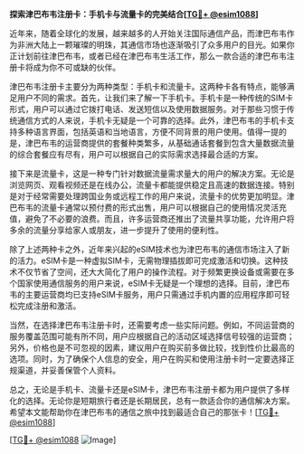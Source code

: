 **探索津巴布韦注册卡：手机卡与流量卡的完美结合[[TG💪+ @esim1088](https://t.me/s/esim1088)]**

近年来，随着全球化的发展，越来越多的人开始关注国际通信产品，而津巴布韦作为非洲大陆上一颗璀璨的明珠，其通信市场也逐渐吸引了众多用户的目光。如果你正计划前往津巴布韦，或者已经在津巴布韦生活工作，那么一款合适的津巴布韦注册卡将成为你不可或缺的伙伴。

津巴布韦注册卡主要分为两种类型：手机卡和流量卡。这两种卡各有特点，能够满足用户不同的需求。首先，让我们来了解一下手机卡。手机卡是一种传统的SIM卡形式，用户可以通过它拨打电话、发送短信以及使用数据服务。对于那些习惯于传统通信方式的人来说，手机卡无疑是一个可靠的选择。此外，津巴布韦的手机卡支持多种语言界面，包括英语和当地语言，方便不同背景的用户使用。值得一提的是，津巴布韦的运营商提供的套餐种类繁多，从基础通话套餐到包含大量数据流量的综合套餐应有尽有，用户可以根据自己的实际需求选择最合适的方案。

接下来是流量卡，这是一种专门针对数据流量需求量大的用户的解决方案。无论是浏览网页、观看视频还是在线办公，流量卡都能提供稳定且高速的数据连接。特别是对于经常需要处理跨国业务或远程工作的用户来说，流量卡的优势更加明显。津巴布韦的流量卡通常以预付费的形式出售，用户可以根据自己的使用情况灵活充值，避免了不必要的浪费。而且，许多运营商还推出了流量共享功能，允许用户将多余的流量分享给家人或朋友，进一步提升了使用的便利性。

除了上述两种卡之外，近年来兴起的eSIM技术也为津巴布韦的通信市场注入了新的活力。eSIM卡是一种虚拟SIM卡，无需物理插拔即可完成激活和切换。这种技术不仅节省了空间，还大大简化了用户的操作流程。对于频繁更换设备或需要在多个国家使用通信服务的用户来说，eSIM卡无疑是一个理想的选择。目前，津巴布韦的主要运营商均已支持eSIM卡服务，用户只需通过手机内置的应用程序即可轻松完成注册和激活。

当然，在选择津巴布韦注册卡时，还需要考虑一些实际问题。例如，不同运营商的服务覆盖范围可能有所不同，用户应根据自己的活动区域选择信号较强的运营商；另外，价格也是不可忽视的因素，建议用户在购买前多做比较，找到性价比最高的选项。同时，为了确保个人信息的安全，用户在购买和使用注册卡时一定要选择正规渠道，并妥善保管个人资料。

总之，无论是手机卡、流量卡还是eSIM卡，津巴布韦注册卡都为用户提供了多样化的选择。无论你是短期旅行者还是长期居民，总有一款适合你的通信解决方案。希望本文能帮助你在津巴布韦的通信之旅中找到最适合自己的那张卡！[[TG💪+ @esim1088](https://t.me/s/esim1088)]

[[TG💪+ @esim1088](https://t.me/s/esim1088) ![Image](https://i.postimg.cc/4NQfJmqS/Snipaste-2025-05-13-00-14-12.png)]